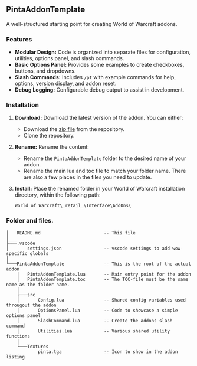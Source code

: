 ## PintaAddonTemplate 

A well-structured starting point for creating World of Warcraft addons.

### Features

*   **Modular Design:** Code is organized into separate files for configuration, utilities, options panel, and slash commands.
*   **Basic Options Panel:** Provides some examples to create checkboxes, buttons, and dropdowns.
*   **Slash Commands:** Includes `/pt` with example commands for help, options, version display, and addon reset. 
*   **Debug Logging:**  Configurable debug output to assist in development.

### Installation

1.  **Download:**  Download the latest version of the addon. You can either:
    *   Download the [zip file](https://github.com/Pinta365/PintaAddonTemplate/releases) from the repository.
    *   Clone the repository.
2.  **Rename:** Rename the content:
    *   Rename the `PintaAddonTemplate` folder to the desired name of your addon. 
    *   Rename the main lua and toc file to match your folder name. There are also a few places in the files you need to update.
3.  **Install:** Place the renamed folder in your World of Warcraft installation directory, within the following path:

    ```
    World of Warcraft\_retail_\Interface\AddOns\
    ```

### Folder and files.
```
│   README.md                        -- This file
│
├───.vscode
│       settings.json                -- vscode settings to add wow specific globals
│
└───PintaAddonTemplate               -- This is the root of the actual addon
    │   PintaAddonTemplate.lua       -- Main entry point for the addon
    │   PintaAddonTemplate.toc       -- The TOC-file must be the same name as the folder name.
    │
    ├───src
    │       Config.lua               -- Shared config variables used througout the addon
    │       OptionsPanel.lua         -- Code to showcase a simple options panel
    │       SlashCommand.lua         -- Create the addons slash command
    │       Utilities.lua            -- Various shared utility functions
    │
    └───Textures
            pinta.tga                -- Icon to show in the addon listing
```